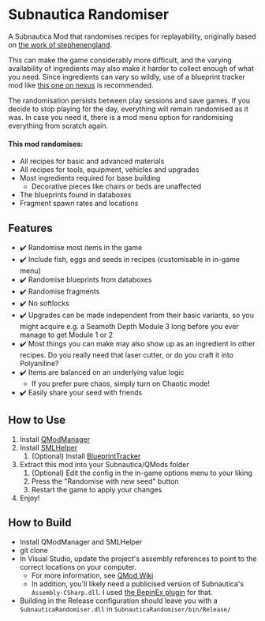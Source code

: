 # Subnautica Randomiser
A Subnautica Mod that randomises recipes for replayability, originally based on [the work of stephenengland](https://github.com/stephenengland/SubnauticaRandomizer).

This can make the game considerably more difficult, and the varying availability of ingredients may also make it harder to collect enough of what you need. Since ingredients can vary so wildly, use of a blueprint tracker mod like [this one on nexus](https://www.nexusmods.com/subnautica/mods/22) is recommended.

The randomisation persists between play sessions and save games. If you decide to stop playing for the day, everything will remain randomised as it was. In case you need it, there is a mod menu option for randomising everything from scratch again.

#### This mod randomises:
* All recipes for basic and advanced materials
* All recipes for tools, equipment, vehicles and upgrades
* Most ingredients required for base building
  * Decorative pieces like chairs or beds are unaffected
* The blueprints found in databoxes
* Fragment spawn rates and locations

## Features
- ✔️ Randomise most items in the game
- ✔️ Include fish, eggs and seeds in recipes (customisable in in-game menu)
- ✔️ Randomise blueprints from databoxes
- ✔️ Randomise fragments
- ✔️ No softlocks 
- ✔️ Upgrades can be made independent from their basic variants, so you might acquire e.g. a Seamoth Depth Module 3 long before you ever manage to get Module 1 or 2
- ✔️ Most things you can make may also show up as an ingredient in other recipes. Do you really need that laser cutter, or do you craft it into Polyaniline?
- ✔️ Items are balanced on an underlying value logic
   - If you prefer pure chaos, simply turn on Chaotic mode!
- ✔️ Easily share your seed with friends

## How to Use
1. Install [QModManager](https://www.nexusmods.com/subnautica/mods/201)
2. Install [SMLHelper](https://www.nexusmods.com/subnautica/mods/113)
   1. (Optional) Install [BlueprintTracker](https://www.nexusmods.com/subnautica/mods/22)
3. Extract this mod into your Subnautica/QMods folder
   1. (Optional) Edit the config in the in-game options menu to your liking
   2. Press the "Randomise with new seed" button
   3. Restart the game to apply your changes
4. Enjoy!

## How to Build
* Install QModManager and SMLHelper
* git clone
* In Visual Studio, update the project's assembly references to point to the correct locations on your computer.
  * For more information, see [QMod Wiki](https://github.com/SubnauticaModding/QModManager/wiki/Libraries)
  * In addition, you'll likely need a publicised version of Subnautica's `Assembly-CSharp.dll`. I used [the BepinEx plugin](https://github.com/MrPurple6411/Bepinex-Tools/releases/tag/1.0.1-Publicizer) for that.
* Building in the Release configuration should leave you with a `SubnauticaRandomiser.dll` in `SubnauticaRandomiser/bin/Release/`
